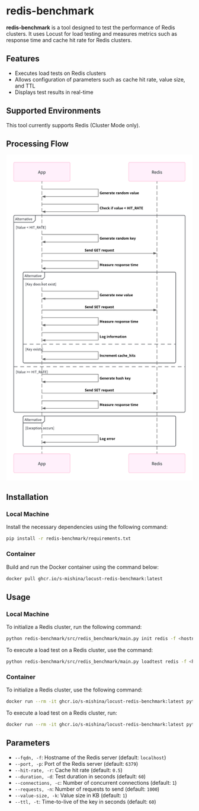 
# redis-benchmark

**redis-benchmark** is a tool designed to test the performance of Redis clusters. It uses Locust for load testing and measures metrics such as response time and cache hit rate for Redis clusters.

## Features

- Executes load tests on Redis clusters
- Allows configuration of parameters such as cache hit rate, value size, and TTL
- Displays test results in real-time

## Supported Environments

This tool currently supports Redis (Cluster Mode only).

## Processing Flow

![architecture](./image/architecture.png)

## Installation

### Local Machine

Install the necessary dependencies using the following command:

```sh
pip install -r redis-benchmark/requirements.txt
```

### Container

Build and run the Docker container using the command below:

```sh
docker pull ghcr.io/s-mishina/locust-redis-benchmark:latest
```

## Usage

### Local Machine

To initialize a Redis cluster, run the following command:

```sh
python redis-benchmark/src/redis_benchmark/main.py init redis -f <hostname> -p <port>
```

To execute a load test on a Redis cluster, use the command:

```sh
python redis-benchmark/src/redis_benchmark/main.py loadtest redis -f <hostname> -p <port> -r <hit_rate> -d <duration> -c <connections> -n <requests> -k <value_size> -t <ttl>
```

### Container

To initialize a Redis cluster, use the following command:

```sh
docker run --rm -it ghcr.io/s-mishina/locust-redis-benchmark:latest python redis-benchmark/src/redis_benchmark/main.py init redis -f <hostname> -p <port>
```

To execute a load test on a Redis cluster, run:

```sh
docker run --rm -it ghcr.io/s-mishina/locust-redis-benchmark:latest python redis-benchmark/src/redis_benchmark/main.py loadtest redis -f <hostname> -p <port> -r <hit_rate> -d <duration> -c <connections> -n <requests> -k <value_size> -t <ttl>
```

## Parameters

- `--fqdn, -f`: Hostname of the Redis server (default: `localhost`)
- `--port, -p`: Port of the Redis server (default: `6379`)
- `--hit-rate, -r`: Cache hit rate (default: `0.5`)
- `--duration, -d`: Test duration in seconds (default: `60`)
- `--connections, -c`: Number of concurrent connections (default: `1`)
- `--requests, -n`: Number of requests to send (default: `1000`)
- `--value-size, -k`: Value size in KB (default: `1`)
- `--ttl, -t`: Time-to-live of the key in seconds (default: `60`)

